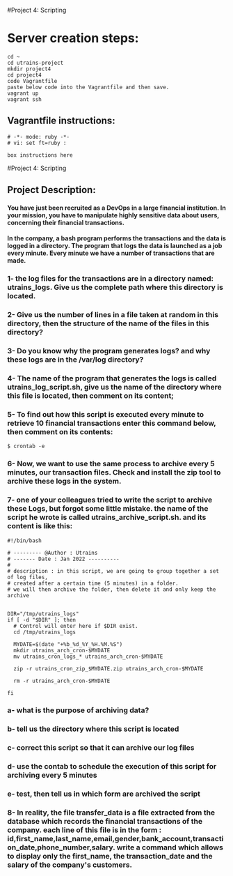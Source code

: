 
#Project 4:  Scripting 

# Server creation steps: 
```
cd ~
cd utrains-project
mkdir project4
cd project4
code Vagrantfile
paste below code into the Vagrantfile and then save.
vagrant up
vagrant ssh
```
## Vagrantfile instructions:

```
# -*- mode: ruby -*-
# vi: set ft=ruby :

box instructions here
```


#Project 4:  Scripting  


## Project Description:

#### You have just been recruited as a __DevOps__ in a large financial institution. In your mission, you have to manipulate highly sensitive data about users, concerning their financial transactions. 
#### In the company, a bash program performs the transactions and the data is logged in a directory. The program that logs the data is launched as a job every minute. Every minute we have a number of transactions that are made. 

### 1- the log files for the transactions are in a directory named: utrains_logs. Give us the complete path where this directory is located.

### 2- Give us the number of lines in a file taken at random in this directory, then the structure of the name of the files in this directory?

### 3- Do you know why the program generates logs? and why these logs are in the /var/log directory?

### 4- The name of the program that generates the logs is called utrains_log_script.sh, give us the name of the directory where this file is located, then comment on its content;

### 5- To find out how this script is executed every minute to retrieve 10 financial transactions enter this command below, then comment on its contents: 

```
$ crontab -e
```

### 6- Now, we want to use the same process to archive every 5 minutes, our transaction files. Check and install the zip tool to archive these logs in the system.

### 7- one of your colleagues tried to write the script to archive these Logs, but forgot some little mistake. the name of the script he wrote is called utrains_archive_script.sh. and its content is like this:

```
#!/bin/bash

# --------- @Author : Utrains 
# ------- Date : Jan 2022 ----------
#
# description : in this script, we are going to group together a set of log files,
# created after a certain time (5 minutes) in a folder.
# we will then archive the folder, then delete it and only keep the archive


DIR="/tmp/utrains_logs"
if [ -d "$DIR" ]; then
  # Control will enter here if $DIR exist.
  cd /tmp/utrains_logs

  MYDATE=$(date "+%b_%d_%Y_%H.%M.%S")
  mkdir utrains_arch_cron-$MYDATE
  mv utrains_cron_logs_* utrains_arch_cron-$MYDATE

  zip -r utrains_cron_zip_$MYDATE.zip utrains_arch_cron-$MYDATE 
  
  rm -r utrains_arch_cron-$MYDATE

fi
```

### a- what is the purpose of archiving data?
### b- tell us the directory where this script is located
### c- correct this script so that it can archive our log files
### d- use the contab to schedule the execution of this script for archiving every 5 minutes
### e- test, then tell us in which form are archived the script

### 8- In reality, the file transfer_data is a file extracted from the database which records the financial transactions of the company. each line of this file is in the form : id,first_name,last_name,email,gender,bank_account,transaction_date,phone_number,salary. write a command which allows to display only the first_name, the transaction_date and the salary of the company's customers.